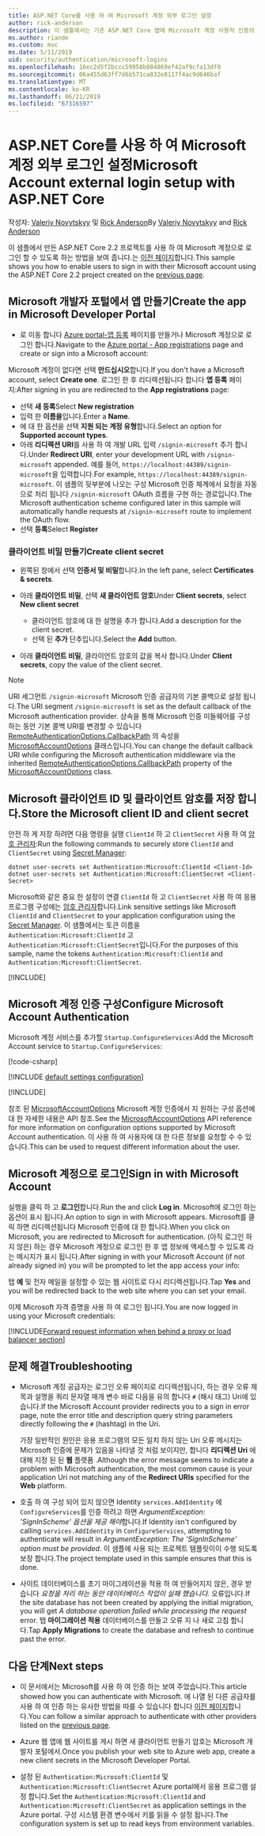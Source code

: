 ```yaml
---
title: ASP.NET Core를 사용 하 여 Microsoft 계정 외부 로그인 설정
author: rick-anderson
description: 이 샘플에서는 기존 ASP.NET Core 앱에 Microsoft 계정 사용자 인증의 통합을 보여 줍니다.
ms.author: riande
ms.custom: mvc
ms.date: 5/11/2019
uid: security/authentication/microsoft-logins
ms.openlocfilehash: 16ec2d5f2bccc59958b884869ef42af9cfa13df0
ms.sourcegitcommit: 06a455d63ff7d6b571ca832e8117f4ac9d646baf
ms.translationtype: MT
ms.contentlocale: ko-KR
ms.lasthandoff: 06/21/2019
ms.locfileid: "67316597"
---
```

# <a name="microsoft-account-external-login-setup-with-aspnet-core"></a><span data-ttu-id="65442-103">ASP.NET Core를 사용 하 여 Microsoft 계정 외부 로그인 설정</span><span class="sxs-lookup"><span data-stu-id="65442-103">Microsoft Account external login setup with ASP.NET Core</span></span>

<span data-ttu-id="65442-104">작성자: [Valeriy Novytskyy](https://github.com/01binary) 및 [Rick Anderson](https://twitter.com/RickAndMSFT)</span><span class="sxs-lookup"><span data-stu-id="65442-104">By [Valeriy Novytskyy](https://github.com/01binary) and [Rick Anderson](https://twitter.com/RickAndMSFT)</span></span>

<span data-ttu-id="65442-105">이 샘플에서 만든 ASP.NET Core 2.2 프로젝트를 사용 하 여 Microsoft 계정으로 로그인 할 수 있도록 하는 방법을 보여 줍니다.는 [이전 페이지](xref:security/authentication/social/index)합니다.</span><span class="sxs-lookup"><span data-stu-id="65442-105">This sample shows you how to enable users to sign in with their Microsoft account using the ASP.NET Core 2.2 project created on the [previous page](xref:security/authentication/social/index).</span></span>

## <a name="create-the-app-in-microsoft-developer-portal"></a><span data-ttu-id="65442-106">Microsoft 개발자 포털에서 앱 만들기</span><span class="sxs-lookup"><span data-stu-id="65442-106">Create the app in Microsoft Developer Portal</span></span>

* <span data-ttu-id="65442-107">로 이동 합니다 [Azure portal-앱 등록](https://go.microsoft.com/fwlink/?linkid=2083908) 페이지를 만들거나 Microsoft 계정으로 로그인 합니다.</span><span class="sxs-lookup"><span data-stu-id="65442-107">Navigate to the [Azure portal - App registrations](https://go.microsoft.com/fwlink/?linkid=2083908) page and create or sign into a Microsoft account:</span></span>

<span data-ttu-id="65442-108">Microsoft 계정이 없다면 선택 **만드십시오**합니다.</span><span class="sxs-lookup"><span data-stu-id="65442-108">If you don't have a Microsoft account, select **Create one**.</span></span> <span data-ttu-id="65442-109">로그인 한 후 리디렉션됩니다 합니다 **앱 등록** 페이지:</span><span class="sxs-lookup"><span data-stu-id="65442-109">After signing in you are redirected to the **App registrations** page:</span></span>

* <span data-ttu-id="65442-110">선택 **새 등록**</span><span class="sxs-lookup"><span data-stu-id="65442-110">Select **New registration**</span></span>
* <span data-ttu-id="65442-111">입력 한 **이름을**입니다.</span><span class="sxs-lookup"><span data-stu-id="65442-111">Enter a **Name**.</span></span>
* <span data-ttu-id="65442-112">에 대 한 옵션을 선택 **지원 되는 계정 유형**합니다.</span><span class="sxs-lookup"><span data-stu-id="65442-112">Select an option for **Supported account types**.</span></span>  <!-- Accounts for any org work with MS domain accounts. Most folks probably want the last option, personal MS accounts -->
* <span data-ttu-id="65442-113">아래 **리디렉션 URI**를 사용 하 여 개발 URL 입력 `/signin-microsoft` 추가 합니다.</span><span class="sxs-lookup"><span data-stu-id="65442-113">Under **Redirect URI**, enter your development URL with `/signin-microsoft` appended.</span></span> <span data-ttu-id="65442-114">예를 들어, `https://localhost:44389/signin-microsoft`을 입력합니다.</span><span class="sxs-lookup"><span data-stu-id="65442-114">For example, `https://localhost:44389/signin-microsoft`.</span></span> <span data-ttu-id="65442-115">이 샘플의 뒷부분에 나오는 구성 Microsoft 인증 체계에서 요청을 자동으로 처리 됩니다 `/signin-microsoft` OAuth 흐름을 구현 하는 경로입니다.</span><span class="sxs-lookup"><span data-stu-id="65442-115">The Microsoft authentication scheme configured later in this sample will automatically handle requests at `/signin-microsoft` route to implement the OAuth flow.</span></span>
* <span data-ttu-id="65442-116">선택 **등록**</span><span class="sxs-lookup"><span data-stu-id="65442-116">Select **Register**</span></span>

### <a name="create-client-secret"></a><span data-ttu-id="65442-117">클라이언트 비밀 만들기</span><span class="sxs-lookup"><span data-stu-id="65442-117">Create client secret</span></span>

* <span data-ttu-id="65442-118">왼쪽된 창에서 선택 **인증서 및 비밀**합니다.</span><span class="sxs-lookup"><span data-stu-id="65442-118">In the left pane, select **Certificates & secrets**.</span></span>
* <span data-ttu-id="65442-119">아래 **클라이언트 비밀**, 선택 **새 클라이언트 암호**</span><span class="sxs-lookup"><span data-stu-id="65442-119">Under **Client secrets**, select **New client secret**</span></span>

  * <span data-ttu-id="65442-120">클라이언트 암호에 대 한 설명을 추가 합니다.</span><span class="sxs-lookup"><span data-stu-id="65442-120">Add a description for the client secret.</span></span>
  * <span data-ttu-id="65442-121">선택 된 **추가** 단추입니다.</span><span class="sxs-lookup"><span data-stu-id="65442-121">Select the **Add** button.</span></span>

* <span data-ttu-id="65442-122">아래 **클라이언트 비밀**, 클라이언트 암호의 값을 복사 합니다.</span><span class="sxs-lookup"><span data-stu-id="65442-122">Under **Client secrets**, copy the value of the client secret.</span></span>

> [!NOTE]
> <span data-ttu-id="65442-123">URI 세그먼트 `/signin-microsoft` Microsoft 인증 공급자의 기본 콜백으로 설정 됩니다.</span><span class="sxs-lookup"><span data-stu-id="65442-123">The URI segment `/signin-microsoft` is set as the default callback of the Microsoft authentication provider.</span></span> <span data-ttu-id="65442-124">상속을 통해 Microsoft 인증 미들웨어를 구성 하는 동안 기본 콜백 URI를 변경할 수 있습니다 [RemoteAuthenticationOptions.CallbackPath](/dotnet/api/microsoft.aspnetcore.authentication.remoteauthenticationoptions.callbackpath) 의 속성을 [MicrosoftAccountOptions](/dotnet/api/microsoft.aspnetcore.authentication.microsoftaccount.microsoftaccountoptions) 클래스입니다.</span><span class="sxs-lookup"><span data-stu-id="65442-124">You can change the default callback URI while configuring the Microsoft authentication middleware via the inherited [RemoteAuthenticationOptions.CallbackPath](/dotnet/api/microsoft.aspnetcore.authentication.remoteauthenticationoptions.callbackpath) property of the [MicrosoftAccountOptions](/dotnet/api/microsoft.aspnetcore.authentication.microsoftaccount.microsoftaccountoptions) class.</span></span>

## <a name="store-the-microsoft-client-id-and-client-secret"></a><span data-ttu-id="65442-125">Microsoft 클라이언트 ID 및 클라이언트 암호를 저장 합니다.</span><span class="sxs-lookup"><span data-stu-id="65442-125">Store the Microsoft client ID and client secret</span></span>

<span data-ttu-id="65442-126">안전 하 게 저장 하려면 다음 명령을 실행 `ClientId` 하 고 `ClientSecret` 사용 하 여 [암호 관리자](xref:security/app-secrets):</span><span class="sxs-lookup"><span data-stu-id="65442-126">Run the following commands to securely store `ClientId` and `ClientSecret` using [Secret Manager](xref:security/app-secrets):</span></span>

```console
dotnet user-secrets set Authentication:Microsoft:ClientId <Client-Id>
dotnet user-secrets set Authentication:Microsoft:ClientSecret <Client-Secret>
```

<span data-ttu-id="65442-127">Microsoft와 같은 중요 한 설정이 연결 `ClientId` 하 고 `ClientSecret` 사용 하 여 응용 프로그램 구성에는 [암호 관리자](xref:security/app-secrets)합니다.</span><span class="sxs-lookup"><span data-stu-id="65442-127">Link sensitive settings like Microsoft `ClientId` and `ClientSecret` to your application configuration using the [Secret Manager](xref:security/app-secrets).</span></span> <span data-ttu-id="65442-128">이 샘플에서는 토큰 이름을 `Authentication:Microsoft:ClientId` 고 `Authentication:Microsoft:ClientSecret`입니다.</span><span class="sxs-lookup"><span data-stu-id="65442-128">For the purposes of this sample, name the tokens `Authentication:Microsoft:ClientId` and `Authentication:Microsoft:ClientSecret`.</span></span>

[!INCLUDE[](~/includes/environmentVarableColon.md)]

## <a name="configure-microsoft-account-authentication"></a><span data-ttu-id="65442-129">Microsoft 계정 인증 구성</span><span class="sxs-lookup"><span data-stu-id="65442-129">Configure Microsoft Account Authentication</span></span>

<span data-ttu-id="65442-130">Microsoft 계정 서비스를 추가할 `Startup.ConfigureServices`:</span><span class="sxs-lookup"><span data-stu-id="65442-130">Add the Microsoft Account service to `Startup.ConfigureServices`:</span></span>

[!code-csharp[](~/security/authentication/social/social-code/StartupMS.cs?name=snippet&highlight=10-14)]

[!INCLUDE [default settings configuration](includes/default-settings.md)]

[!INCLUDE[](includes/chain-auth-providers.md)]

<span data-ttu-id="65442-131">참조 된 [MicrosoftAccountOptions](/dotnet/api/microsoft.aspnetcore.builder.microsoftaccountoptions) Microsoft 계정 인증에서 지 원하는 구성 옵션에 대 한 자세한 내용은 API 참조.</span><span class="sxs-lookup"><span data-stu-id="65442-131">See the [MicrosoftAccountOptions](/dotnet/api/microsoft.aspnetcore.builder.microsoftaccountoptions) API reference for more information on configuration options supported by Microsoft Account authentication.</span></span> <span data-ttu-id="65442-132">이 사용 하 여 사용자에 대 한 다른 정보를 요청할 수 수 있습니다.</span><span class="sxs-lookup"><span data-stu-id="65442-132">This can be used to request different information about the user.</span></span>

## <a name="sign-in-with-microsoft-account"></a><span data-ttu-id="65442-133">Microsoft 계정으로 로그인</span><span class="sxs-lookup"><span data-stu-id="65442-133">Sign in with Microsoft Account</span></span>

<span data-ttu-id="65442-134">실행을 클릭 하 고 **로그인**합니다.</span><span class="sxs-lookup"><span data-stu-id="65442-134">Run the and click **Log in**.</span></span> <span data-ttu-id="65442-135">Microsoft에 로그인 하는 옵션이 표시 됩니다.</span><span class="sxs-lookup"><span data-stu-id="65442-135">An option to sign in with Microsoft appears.</span></span> <span data-ttu-id="65442-136">Microsoft를 클릭 하면 리디렉션됩니다 Microsoft 인증에 대 한 합니다.</span><span class="sxs-lookup"><span data-stu-id="65442-136">When you click on Microsoft, you are redirected to Microsoft for authentication.</span></span> <span data-ttu-id="65442-137">(아직 로그인 하지 않은) 하는 경우 Microsoft 계정으로 로그인 한 후 앱 정보에 액세스할 수 있도록 라는 메시지가 표시 됩니다.</span><span class="sxs-lookup"><span data-stu-id="65442-137">After signing in with your Microsoft Account (if not already signed in) you will be prompted to let the app access your info:</span></span>

<span data-ttu-id="65442-138">탭 **예** 및 전자 메일을 설정할 수 있는 웹 사이트로 다시 리디렉션됩니다.</span><span class="sxs-lookup"><span data-stu-id="65442-138">Tap **Yes** and you will be redirected back to the web site where you can set your email.</span></span>

<span data-ttu-id="65442-139">이제 Microsoft 자격 증명을 사용 하 여 로그인 됩니다.</span><span class="sxs-lookup"><span data-stu-id="65442-139">You are now logged in using your Microsoft credentials:</span></span>

[!INCLUDE[Forward request information when behind a proxy or load balancer section](includes/forwarded-headers-middleware.md)]

## <a name="troubleshooting"></a><span data-ttu-id="65442-140">문제 해결</span><span class="sxs-lookup"><span data-stu-id="65442-140">Troubleshooting</span></span>

* <span data-ttu-id="65442-141">Microsoft 계정 공급자는 로그인 오류 페이지로 리디렉션됩니다, 하는 경우 오류 제목과 설명을 쿼리 문자열 매개 변수 바로 다음을 유의 합니다 `#` (해시 태그) Uri에 있습니다.</span><span class="sxs-lookup"><span data-stu-id="65442-141">If the Microsoft Account provider redirects you to a sign in error page, note the error title and description query string parameters directly following the `#` (hashtag) in the Uri.</span></span>

  <span data-ttu-id="65442-142">가장 일반적인 원인은 응용 프로그램의 모든 일치 하지 않는 Uri 오류 메시지는 Microsoft 인증에 문제가 있음을 나타낼 것 처럼 보이지만, 합니다 **리디렉션 Uri** 에 대해 지정 된 된 **웹** 플랫폼 .</span><span class="sxs-lookup"><span data-stu-id="65442-142">Although the error message seems to indicate a problem with Microsoft authentication, the most common cause is your application Uri not matching any of the **Redirect URIs** specified for the **Web** platform.</span></span>
* <span data-ttu-id="65442-143">호출 하 여 구성 되어 있지 않으면 Identity `services.AddIdentity` 에 `ConfigureServices`를 인증 하려고 하면 *ArgumentException: 'SignInScheme' 옵션을 제공 해야*합니다.</span><span class="sxs-lookup"><span data-stu-id="65442-143">If Identity isn't configured by calling `services.AddIdentity` in `ConfigureServices`, attempting to authenticate will result in *ArgumentException: The 'SignInScheme' option must be provided*.</span></span> <span data-ttu-id="65442-144">이 샘플에 사용 되는 프로젝트 템플릿이이 수행 되도록 보장 합니다.</span><span class="sxs-lookup"><span data-stu-id="65442-144">The project template used in this sample ensures that this is done.</span></span>
* <span data-ttu-id="65442-145">사이트 데이터베이스를 초기 마이그레이션을 적용 하 여 만들어지지 않은, 경우 받습니다 *요청을 처리 하는 동안 데이터베이스 작업이 실패 했습니다.* 오류입니다.</span><span class="sxs-lookup"><span data-stu-id="65442-145">If the site database has not been created by applying the initial migration, you will get *A database operation failed while processing the request* error.</span></span> <span data-ttu-id="65442-146">탭 **마이그레이션 적용** 데이터베이스를 만들고 오류 지 나 새로 고침 합니다.</span><span class="sxs-lookup"><span data-stu-id="65442-146">Tap **Apply Migrations** to create the database and refresh to continue past the error.</span></span>

## <a name="next-steps"></a><span data-ttu-id="65442-147">다음 단계</span><span class="sxs-lookup"><span data-stu-id="65442-147">Next steps</span></span>

* <span data-ttu-id="65442-148">이 문서에서는 Microsoft를 사용 하 여 인증 하는 보여 주었습니다.</span><span class="sxs-lookup"><span data-stu-id="65442-148">This article showed how you can authenticate with Microsoft.</span></span> <span data-ttu-id="65442-149">에 나열 된 다른 공급자를 사용 하 여 인증 하는 유사한 방법을 따를 수 있습니다 합니다 [이전 페이지](xref:security/authentication/social/index)합니다.</span><span class="sxs-lookup"><span data-stu-id="65442-149">You can follow a similar approach to authenticate with other providers listed on the [previous page](xref:security/authentication/social/index).</span></span>

* <span data-ttu-id="65442-150">Azure 웹 앱에 웹 사이트를 게시 하면 새 클라이언트 만들기 암호는 Microsoft 개발자 포털에서.</span><span class="sxs-lookup"><span data-stu-id="65442-150">Once you publish your web site to Azure web app, create a new client secrets in the Microsoft Developer Portal.</span></span>

* <span data-ttu-id="65442-151">설정 된 `Authentication:Microsoft:ClientId` 및 `Authentication:Microsoft:ClientSecret` Azure portal에서 응용 프로그램 설정 합니다.</span><span class="sxs-lookup"><span data-stu-id="65442-151">Set the `Authentication:Microsoft:ClientId` and `Authentication:Microsoft:ClientSecret` as application settings in the Azure portal.</span></span> <span data-ttu-id="65442-152">구성 시스템 환경 변수에서 키를 읽을 수 설정 됩니다.</span><span class="sxs-lookup"><span data-stu-id="65442-152">The configuration system is set up to read keys from environment variables.</span></span>